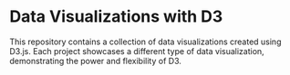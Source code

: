 # Data Visualizations with D3

This repository contains a collection of data visualizations created using D3.js. Each project showcases a different type of data visualization, demonstrating the power and flexibility of D3.

<!-- 
## Table of Contents

- [Installation](#installation)
- [Usage](#usage)
- [Contributing](#contributing)
- [License](#license)

## Installation

To run these projects locally, you'll need to have [Node.js](https://nodejs.org) installed. Clone this repository to your local machine and navigate to the project directory in your terminal. Then, run the following command to install the required dependencies:

```bash
npm install
```

## Usage

To view a project, navigate to the project directory in your terminal and run the following command:

```bash
npm start
```

This will start a local development server and open the project in your default web browser.

## Contributing

If you'd like to contribute to this project, please fork the repository and submit a pull request. I'd love to see what you come up with!

-->
